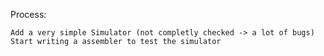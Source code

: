 Process:

    Add a very simple Simulator (not completly checked -> a lot of bugs)
    Start writing a assembler to test the simulator

